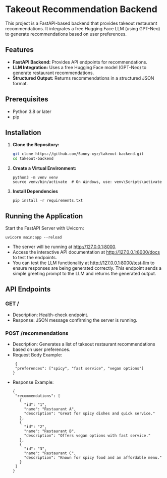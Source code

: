 # Takeout Recommendation Backend

This project is a FastAPI-based backend that provides takeout restaurant recommendations. It integrates a free Hugging Face LLM (using GPT-Neo) to generate recommendations based on user preferences.

## Features

- **FastAPI Backend:** Provides API endpoints for recommendations.
- **LLM Integration:** Uses a free Hugging Face model (GPT-Neo) to generate restaurant recommendations.
- **Structured Output:** Returns recommendations in a structured JSON format.

## Prerequisites

- Python 3.8 or later
- pip

## Installation

1. **Clone the Repository:**

   ```bash
   git clone https://github.com/Sunny-xyz/takeout-backend.git
   cd takeout-backend
2. **Create a Virtual Environment:**

   ```
   python3 -m venv venv
   source venv/bin/activate  # On Windows, use: venv\Scripts\activate

3. **Install Dependencies**
   ```
   pip install -r requirements.txt

## Running the Application

Start the FastAPI Server with Uvicorn:
   ```
   uvicorn main:app --reload
   ```
- The server will be running at http://127.0.0.1:8000.
- Access the interactive API documentation at http://127.0.0.1:8000/docs to test the endpoints.
- You can test the LLM functionality at http://127.0.0.1:8000/test-llm to ensure responses are being generated correctly. This endpoint sends a simple greeting prompt to the LLM and returns the generated output.

## API Endpoints

### GET /
- Description: Health-check endpoint.
- Response: JSON message confirming the server is running.

### POST /recommendations
- Description: Generates a list of takeout restaurant recommendations based on user preferences.
- Request Body Example:
   ```
    {
    "preferences": ["spicy", "fast service", "vegan options"]
  }
   ```
- Response Example:
   ```
  {
    "recommendations": [
      {
        "id": "1",
        "name": "Restaurant A",
        "description": "Great for spicy dishes and quick service."
      },
      {
        "id": "2",
        "name": "Restaurant B",
        "description": "Offers vegan options with fast service."
      },
      {
        "id": "3",
        "name": "Restaurant C",
        "description": "Known for spicy food and an affordable menu."
      }
    ]
  }
   ```

